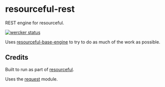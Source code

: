 # resourceful-rest

REST engine for resourceful.

[![wercker status](https://app.wercker.com/status/b2af0cba6878ed6b27a6363d1f7a2136/m/master "wercker status")](https://app.wercker.com/project/bykey/b2af0cba6878ed6b27a6363d1f7a2136)

Uses [resourceful-base-engine](https://github.com/markbirbeck/resourceful-base-engine) to try to do as much of the work as possible.

## Credits

Built to run as part of [resourceful](https://npmjs.org/package/resourceful).

Uses the [request](https://npmjs.org/package/request) module.
